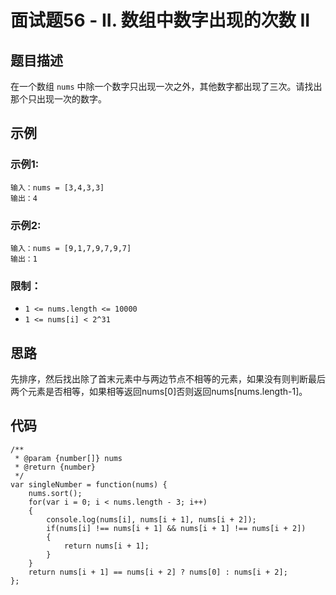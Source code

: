 # 面试题56 - II. 数组中数字出现的次数 II

## 题目描述

在一个数组 `nums` 中除一个数字只出现一次之外，其他数字都出现了三次。请找出那个只出现一次的数字。

## 示例

### 示例1:

```
输入：nums = [3,4,3,3]
输出：4
```

### 示例2:

```
输入：nums = [9,1,7,9,7,9,7]
输出：1
```

### 限制：

- `1 <= nums.length <= 10000`
- `1 <= nums[i] < 2^31`

## 思路

先排序，然后找出除了首末元素中与两边节点不相等的元素，如果没有则判断最后两个元素是否相等，如果相等返回nums[0]否则返回nums[nums.length-1]。

## 代码

```
/**
 * @param {number[]} nums
 * @return {number}
 */
var singleNumber = function(nums) {
    nums.sort();
    for(var i = 0; i < nums.length - 3; i++)
    {
        console.log(nums[i], nums[i + 1], nums[i + 2]);
        if(nums[i] !== nums[i + 1] && nums[i + 1] !== nums[i + 2])
        {
            return nums[i + 1];
        }
    }
    return nums[i + 1] == nums[i + 2] ? nums[0] : nums[i + 2];
};
```


